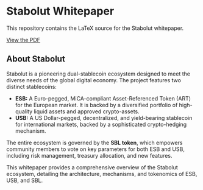 # Stabolut Whitepaper

This repository contains the LaTeX source for the Stabolut whitepaper.

[View the PDF](Stabolut_WP_0.7.4.pdf)

## About Stabolut

Stabolut is a pioneering dual-stablecoin ecosystem designed to meet the diverse needs of the global digital economy. The project features two distinct stablecoins:

*   **ESB:** A Euro-pegged, MiCA-compliant Asset-Referenced Token (ART) for the European market. It is backed by a diversified portfolio of high-quality liquid assets and approved crypto-assets.
*   **USB:** A US Dollar-pegged, decentralized, and yield-bearing stablecoin for international markets, backed by a sophisticated crypto-hedging mechanism.

The entire ecosystem is governed by the **SBL token**, which empowers community members to vote on key parameters for both ESB and USB, including risk management, treasury allocation, and new features.

This whitepaper provides a comprehensive overview of the Stabolut ecosystem, detailing the architecture, mechanisms, and tokenomics of ESB, USB, and SBL.